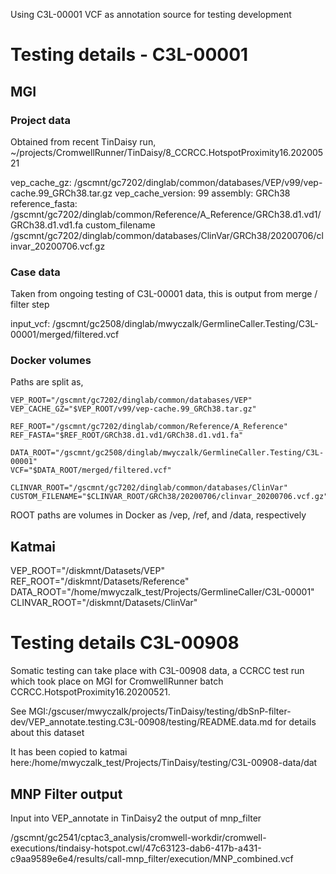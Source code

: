 Using C3L-00001 VCF as annotation source for testing development

# Testing details - C3L-00001

## MGI

### Project data
Obtained from recent TinDaisy run,
    ~/projects/CromwellRunner/TinDaisy/8_CCRCC.HotspotProximity16.20200521

vep_cache_gz:           /gscmnt/gc7202/dinglab/common/databases/VEP/v99/vep-cache.99_GRCh38.tar.gz
vep_cache_version:      99
assembly:               GRCh38
reference_fasta:        /gscmnt/gc7202/dinglab/common/Reference/A_Reference/GRCh38.d1.vd1/GRCh38.d1.vd1.fa
custom_filename         /gscmnt/gc7202/dinglab/common/databases/ClinVar/GRCh38/20200706/clinvar_20200706.vcf.gz

### Case data

Taken from ongoing testing of C3L-00001 data, this is output from merge / filter step

input_vcf:  /gscmnt/gc2508/dinglab/mwyczalk/GermlineCaller.Testing/C3L-00001/merged/filtered.vcf

### Docker volumes

Paths are split as,
```
VEP_ROOT="/gscmnt/gc7202/dinglab/common/databases/VEP"
VEP_CACHE_GZ="$VEP_ROOT/v99/vep-cache.99_GRCh38.tar.gz"

REF_ROOT="/gscmnt/gc7202/dinglab/common/Reference/A_Reference"
REF_FASTA="$REF_ROOT/GRCh38.d1.vd1/GRCh38.d1.vd1.fa"

DATA_ROOT="/gscmnt/gc2508/dinglab/mwyczalk/GermlineCaller.Testing/C3L-00001"
VCF="$DATA_ROOT/merged/filtered.vcf"

CLINVAR_ROOT="/gscmnt/gc7202/dinglab/common/databases/ClinVar"
CUSTOM_FILENAME="$CLINVAR_ROOT/GRCh38/20200706/clinvar_20200706.vcf.gz"
```

ROOT paths are volumes in Docker as /vep, /ref, and /data, respectively

## Katmai

VEP_ROOT="/diskmnt/Datasets/VEP"
REF_ROOT="/diskmnt/Datasets/Reference"
DATA_ROOT="/home/mwyczalk_test/Projects/GermlineCaller/C3L-00001"
CLINVAR_ROOT="/diskmnt/Datasets/ClinVar"

# Testing details C3L-00908

Somatic testing can take place with C3L-00908 data, a CCRCC test run which took
place on MGI for CromwellRunner batch CCRCC.HotspotProximity16.20200521.  

See MGI:/gscuser/mwyczalk/projects/TinDaisy/testing/dbSnP-filter-dev/VEP_annotate.testing.C3L-00908/testing/README.data.md
for details about this dataset

It has been copied to katmai here:/home/mwyczalk_test/Projects/TinDaisy/testing/C3L-00908-data/dat

## MNP Filter output

Input into VEP_annotate in TinDaisy2 the output of mnp_filter

/gscmnt/gc2541/cptac3_analysis/cromwell-workdir/cromwell-executions/tindaisy-hotspot.cwl/47c63123-dab6-417b-a431-c9aa9589e6e4/results/call-mnp_filter/execution/MNP_combined.vcf


